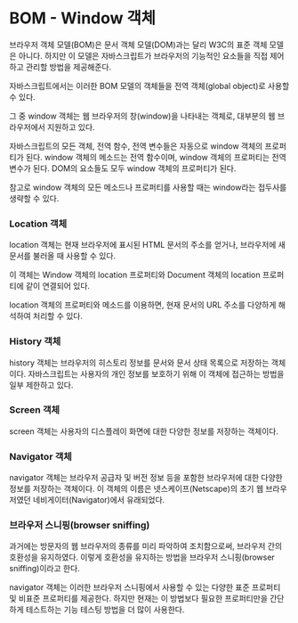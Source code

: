 # BOM - Window 객체

브라우저 객체 모델\(BOM\)은 문서 객체 모델\(DOM\)과는 달리 W3C의 표준 객체 모델은 아니다. 하지만 이 모델은 자바스크립트가 브라우저의 기능적인 요소들을 직접 제어하고 관리할 방법을 제공해준다.

자바스크립트에서는 이러한 BOM 모델의 객체들을 전역 객체\(global object\)로 사용할 수 있다.

그 중 window 객체는 웹 브라우저의 창\(window\)을 나타내는 객체로, 대부분의 웹 브라우저에서 지원하고 있다.

자바스크립트의 모든 객체, 전역 함수, 전역 변수들은 자동으로 window 객체의 프로퍼티가 된다. window 객체의 메소드는 전역 함수이며, window 객체의 프로퍼티는 전역 변수가 된다. DOM의 요소들도 모두 window 객체의 프로퍼티가 된다.

참고로 window 객체의 모든 메소드나 프로퍼티를 사용할 때는 window라는 접두사를 생략할 수 있다.

### Location 객체

location 객체는 현재 브라우저에 표시된 HTML 문서의 주소를 얻거나, 브라우저에 새 문서를 불러올 때 사용할 수 있다.

이 객체는 Window 객체의 location 프로퍼티와 Document 객체의 location 프로퍼티에 같이 연결되어 있다.

location 객체의 프로퍼티와 메소드를 이용하면, 현재 문서의 URL 주소를 다양하게 해석하여 처리할 수 있다.

### History 객체

history 객체는 브라우저의 히스토리 정보를 문서와 문서 상태 목록으로 저장하는 객체이다. 자바스크립트는 사용자의 개인 정보를 보호하기 위해 이 객체에 접근하는 방법을 일부 제한하고 있다.

### Screen 객체

screen 객체는 사용자의 디스플레이 화면에 대한 다양한 정보를 저장하는 객체이다.

### Navigator 객체

navigator 객체는 브라우저 공급자 및 버전 정보 등을 포함한 브라우저에 대한 다양한 정보를 저장하는 객체이다. 이 객체의 이름은 넷스케이프\(Netscape\)의 초기 웹 브라우저였던 네비게이터\(Navigator\)에서 유래되었다.

### **브라우저 스니핑\(browser sniffing\)**

과거에는 방문자의 웹 브라우저의 종류를 미리 파악하여 조치함으로써, 브라우저 간의 호환성을 유지하였다. 이렇게 호환성을 유지하는 방법을 브라우저 스니핑\(browser sniffing\)이라고 한다.

 navigator 객체는 이러한 브라우저 스니핑에서 사용할 수 있는 다양한 표준 프로퍼티 및 비표준 프로퍼티를 제공한다. 하지만 현재는 이 방법보다 필요한 프로퍼티만을 간단하게 테스트하는 기능 테스팅 방법을 더 많이 사용한다.

